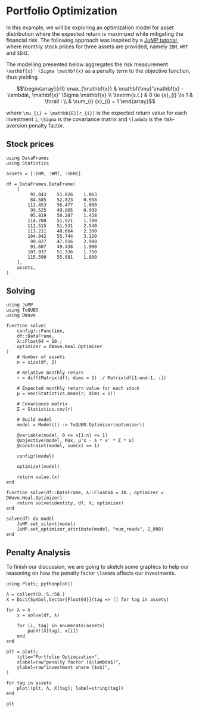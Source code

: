 # Portfolio Optimization

In this example, we will be exploring an optimization model for asset distribution where the expected return is maximized while mitigating the financial risk.
The following approach was inspired by a [JuMP tutorial](https://jump.dev/JuMP.jl/stable/tutorials/nonlinear/portfolio/), where monthly stock prices for three assets are provided, namely `IBM`, `WMT` and `SEHI`.

The modelling presented below aggregates the risk measurement ``\mathbf{x}' \Sigma \mathbf{x}`` as a penalty term to the objective function, thus yielding

```math
\begin{array}{rll}
    \max_{\mathbf{x}} & \mathbf{\mu}'\mathbf{x} - \lambda\, \mathbf{x}' \Sigma \mathbf{x}             \\
    \textrm{s.t.}     & 0 \le {x}_{i} \le 1                                               & \forall i \\
                      & \sum_{i} {x}_{i} = 1
\end{array}
```

where ``\mu_{i} = \mathbb{E}[r_{i}]`` is the expected return value for each investment ``i``; ``\Sigma`` is the covariance matrix and ``\lambda`` is the risk-aversion penalty factor.

## Stock prices
```@example portfolio-optimization
using DataFrames
using Statistics

assets = [:IBM, :WMT, :SEHI]

df = DataFrames.DataFrame(
    [
         93.043    51.826    1.063
         84.585    52.823    0.938
        111.453    56.477    1.000
         99.525    49.805    0.938
         95.819    50.287    1.438
        114.708    51.521    1.700
        111.515    51.531    2.540
        113.211    48.664    2.390
        104.942    55.744    3.120
         99.827    47.916    2.980
         91.607    49.438    1.900
        107.937    51.336    1.750
        115.590    55.081    1.800
    ],
    assets,
)
```

## Solving

```@example portfolio-optimization
using JuMP
using ToQUBO
using DWave

function solve(
    config!::Function,
    df::DataFrame,
    λ::Float64 = 10.;
    optimizer = DWave.Neal.Optimizer
)
    # Number of assets
    n = size(df, 2)

    # Relative monthly return
    r = diff(Matrix(df); dims = 1) ./ Matrix(df[1:end-1, :])

    # Expected monthly return value for each stock
    μ = vec(Statistics.mean(r; dims = 1))

    # Covariance matrix
    Σ = Statistics.cov(r)

    # Build model
    model = Model(() -> ToQUBO.Optimizer(optimizer))

    @variable(model, 0 <= x[1:n] <= 1)
    @objective(model, Max, μ'x - λ * x' * Σ * x)
    @constraint(model, sum(x) == 1)

    config!(model)

    optimize!(model)

    return value.(x)
end

function solve(df::DataFrame, λ::Float64 = 10.; optimizer = DWave.Neal.Optimizer)
    return solve(identity, df, λ; optimizer)
end
```

```@example portfolio-optimization
solve(df) do model
    JuMP.set_silent(model)
    JuMP.set_optimizer_attribute(model, "num_reads", 2_000)
end
```

## Penalty Analysis

To finish our discussion, we are going to sketch some graphics to help our reasoning on how the penalty factor ``\lambda`` affects our investments.

```@example portfolio-optimization
using Plots; pythonplot()

Λ = collect(0.:5.:50.)
X = Dict{Symbol,Vector{Float64}}(tag => [] for tag in assets)

for λ = Λ
    x = solve(df, λ)

    for (i, tag) in enumerate(assets)
        push!(X[tag], x[i])
    end
end

plt = plot(;
    title="Portfolio Optimization",
    xlabel=raw"penalty factor ($\lambda$)",
    ylabel=raw"investment share ($x$)",
)

for tag in assets
    plot!(plt, Λ, X[tag]; label=string(tag))
end

plt
```